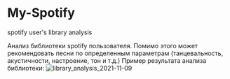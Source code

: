 # My-Spotify
spotify user's library analysis

Анализ библиотеки spotify пользователя.
Помимо этого может рекомендовать песни по определенным параметрам (танцевальность, акустичности, настроение, тон и т.д.)
Пример результата анализа библиотеки:
![library_analysis_2021-11-09](https://user-images.githubusercontent.com/83264504/196027185-fb1a4c20-b51c-4112-b436-757729a14de7.jpg)

